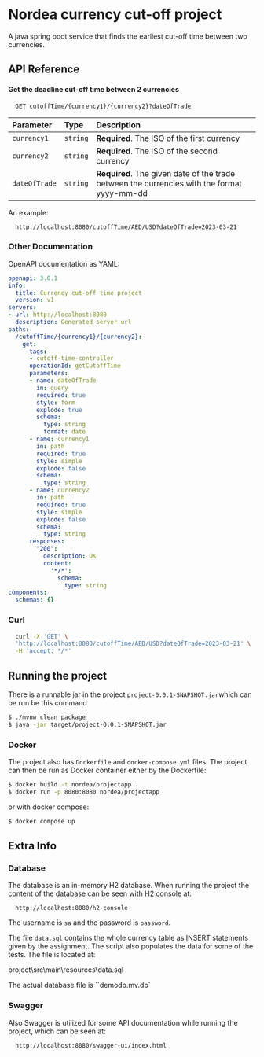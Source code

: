 
# Nordea currency cut-off project

A java spring boot service that finds the earliest cut-off time between two currencies.

## API Reference

#### Get the deadline cut-off time between 2 currencies

```http
  GET cutoffTime/{currency1}/{currency2}?dateOfTrade
```

| Parameter | Type     | Description                |
| :-------- | :------- | :------------------------- |
| `currency1` | `string` | **Required**. The ISO of the first currency |
| `currency2` | `string` | **Required**. The ISO of the second currency |
| `dateOfTrade` | `string` | **Required**. The given date of the trade between the currencies with the format yyyy-mm-dd|

An example:
```http
  http://localhost:8080/cutoffTime/AED/USD?dateOfTrade=2023-03-21
```

### Other Documentation
OpenAPI documentation as YAML:

``` yaml
openapi: 3.0.1
info:
  title: Currency cut-off time project
  version: v1
servers:
- url: http://localhost:8080
  description: Generated server url
paths:
  /cutoffTime/{currency1}/{currency2}:
    get:
      tags:
      - cutoff-time-controller
      operationId: getCutoffTime
      parameters:
      - name: dateOfTrade
        in: query
        required: true
        style: form
        explode: true
        schema:
          type: string
          format: date
      - name: currency1
        in: path
        required: true
        style: simple
        explode: false
        schema:
          type: string
      - name: currency2
        in: path
        required: true
        style: simple
        explode: false
        schema:
          type: string
      responses:
        "200":
          description: OK
          content:
            '*/*':
              schema:
                type: string
components:
  schemas: {}

```
### Curl

```bash
  curl -X 'GET' \
  'http://localhost:8080/cutoffTime/AED/USD?dateOfTrade=2023-03-21' \
  -H 'accept: */*'
```
## Running the project
There is a runnable jar in the project `project-0.0.1-SNAPSHOT.jar`which can be run be this command

```bash
$ ./mvnw clean package
$ java -jar target/project-0.0.1-SNAPSHOT.jar
```
### Docker
The project also has `Dockerfile` and `docker-compose.yml` files. The project can then be run as Docker container either by the Dockerfile:
```bash
$ docker build -t nordea/projectapp .
$ docker run -p 8080:8080 nordea/projectapp
```
or with docker compose:
```bash
$ docker compose up
```
## Extra Info
### Database
The database is an in-memory H2 database. When running the project the content of the database can be seen with H2 console at:

```http
  http://localhost:8080/h2-console
```
The username is `sa` and the password is `password`.

The file `data.sql` contains the whole currency table as INSERT statements given by the assignment. The script also populates the data for some of the tests.
The file is located at:

project\src\main\resources\data.sql

The actual database file is ``demodb.mv.db`
### Swagger
Also Swagger is utilized for some API documentation while running the project, which can be seen at:
```http
  http://localhost:8080/swagger-ui/index.html
```